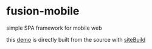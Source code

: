 # fusion-mobile
simple SPA framework for mobile web

this [demo](http://xxoo.github.com/fusion-mobile/) is directly built from the source with [siteBuild](https://github.com/xxoo/node-siteBuild)
